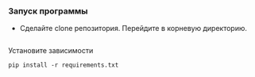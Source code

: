 ### Запуск программы
* Сделайте clone репозитория. Перейдите в корневую директорию.

  ```
Установите зависимости

```shell
pip install -r requirements.txt
```

